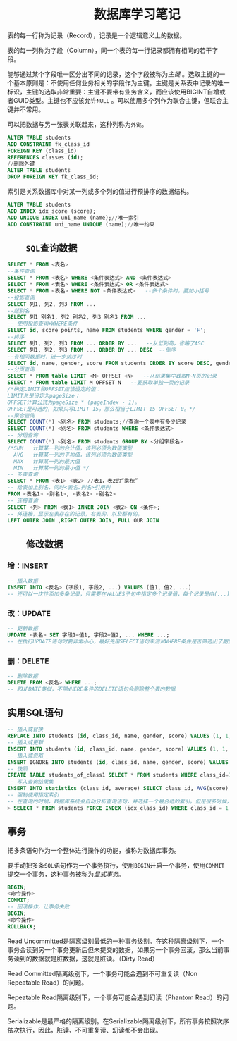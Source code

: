 # &emsp;&emsp;&emsp;&emsp;&emsp;&emsp;&emsp;数据库学习笔记

表的每一行称为记录（Record），记录是一个逻辑意义上的数据。

表的每一列称为字段（Column），同一个表的每一行记录都拥有相同的若干字段。

能够通过某个字段唯一区分出不同的记录，这个字段被称为*主键*
。选取主键的一个基本原则是：不使用任何业务相关的字段作为主键。主键是关系表中记录的唯一标识，主键的选取非常重要：主键不要带有业务含义，而应该使用BIGINT自增或者GUID类型。主键也不应该允许`NULL`
。可以使用多个列作为联合主键，但联合主键并不常用。

可以把数据与另一张表关联起来，这种列称为`外键`。

```sql
ALTER TABLE students
ADD CONSTRAINT fk_class_id
FOREIGN KEY (class_id)
REFERENCES classes (id);
//删除外键
ALTER TABLE students
DROP FOREIGN KEY fk_class_id;
```

索引是关系数据库中对某一列或多个列的值进行预排序的数据结构。

```sql
ALTER TABLE students
ADD INDEX idx_score (score);
ADD UNIQUE INDEX uni_name (name);//唯一索引
ADD CONSTRAINT uni_name UNIQUE (name);//唯一约束
```

## &emsp;&emsp;`SQL`查询数据

```sql
SELECT * FROM <表名>
--条件查询
SELECT * FROM <表名> WHERE <条件表达式> AND <条件表达式>
SELECT * FROM <表名> WHERE <条件表达式> OR <条件表达式>
SELECT * FROM <表名> WHERE NOT <条件表达式>   --多个条件时，要加小括号
--投影查询
SELECT 列1, 列2, 列3 FROM ...
--起别名
SELECT 列1 别名1, 列2 别名2, 列3 别名3 FROM ...
-- 使用投影查询+WHERE条件
SELECT id, score points, name FROM students WHERE gender = 'F';
--排序
SELECT 列1, 列2, 列3 FROM ... ORDER BY ...   --从低到高，省略了ASC
SELECT 列1, 列2, 列3 FROM ... ORDER BY ... DESC  --倒序
--有相同数据时，进一步排序时
SELECT id, name, gender, score FROM students ORDER BY score DESC, gender  --如果有WHERE子句，那么ORDER BY子句要放到WHERE子句后面。
--分页查询
SELECT * FROM table LIMIT <M> OFFSET <N>   --从结果集中截取M~N页的记录
SELECT * FROM table LIMIT M OFFSET N   --要获取单独一页的记录
/*确定LIMIT和OFFSET应该设定的值：
LIMIT总是设定为pageSize；
OFFSET计算公式为pageSize * (pageIndex - 1)。
OFFSET是可选的，如果只写LIMIT 15，那么相当于LIMIT 15 OFFSET 0。*/
--聚合查询
SELECT COUNT(*) <别名> FROM students;//查询一个表中有多少记录
SELECT COUNT(*) <别名> FROM students WHERE <条件表达式>
-- 分组查询
SELECT COUNT(*) <别名> FROM students GROUP BY <分组字段名>
/*SUM	计算某一列的合计值，该列必须为数值类型
  AVG	计算某一列的平均值，该列必须为数值类型
  MAX	计算某一列的最大值
  MIN	计算某一列的最小值 */
-- 多表查询
SELECT * FROM <表1> <表2> //表1，表2的“乘积”
-- 给表加上别名，同时<表名.列名>引用列
FROM <表名1> <别名1>, <表名2> <别名2>
-- 连接查询
SELECT <列> FROM <表1> INNER JOIN <表2> ON <条件>;
-- 外连接，显示左表存在的记录，右表的，以及都有的。
LEFT OUTER JOIN ,RIGHT OUTER JOIN, FULL OUR JOIN
```

## &emsp;&emsp;修改数据

### 增：INSERT

```sql
-- 插入数据
INSERT INTO <表名> (字段1, 字段2, ...) VALUES (值1, 值2, ...)
-- 还可以一次性添加多条记录，只需要在VALUES子句中指定多个记录值，每个记录是由(...)包含的一组值
```

### 改：UPDATE

```sql
-- 更新数据
UPDATE <表名> SET 字段1=值1, 字段2=值2, ... WHERE ...;
-- 在执行UPDATE语句时要非常小心，最好先用SELECT语句来测试WHERE条件是否筛选出了期望的记录集，然后再用UPDATE更新
```

### 删：DELETE

```sql
-- 删除数据
DELETE FROM <表名> WHERE ...;
-- 和UPDATE类似，不带WHERE条件的DELETE语句会删除整个表的数据
```

## 实用SQL语句

~~~sql
-- 插入或替换
REPLACE INTO students (id, class_id, name, gender, score) VALUES (1, 1, '小明', 'F', 99);
-- 插入或更新
INSERT INTO students (id, class_id, name, gender, score) VALUES (1, 1, '小明', 'F', 99) ON DUPLICATE KEY UPDATE name='小明', gender='F', score=99;
-- 插入或忽略
INSERT IGNORE INTO students (id, class_id, name, gender, score) VALUES (1, 1, '小明', 'F', 99);
-- 快照
CREATE TABLE students_of_class1 SELECT * FROM students WHERE class_id=1;
-- 写入查询结果集
INSERT INTO statistics (class_id, average) SELECT class_id, AVG(score) FROM students GROUP BY class_id;
-- 强制使用指定索引
-- 在查询的时候，数据库系统会自动分析查询语句，并选择一个最合适的索引。但是很多时候，数据库系统的查询优化器并不一定总是能使用最优索引。如果我们知道如何选择索引，可以使用FORCE INDEX强制查询使用指定的索引。
> SELECT * FROM students FORCE INDEX (idx_class_id) WHERE class_id = 1 ORDER BY id DESC;
~~~

## 事务

把多条语句作为一个整体进行操作的功能，被称为数据库事务。

要手动把多条`SQL`语句作为一个事务执行，使用`BEGIN`开启一个事务，使用`COMMIT`提交一个事务，这种事务被称为*显式事务*。

```sql
BEGIN;
<命令操作>
COMMIT;
-- 回滚操作，让事务失败
BEGIN;
<命令操作>
ROLLBACK;
```

Read Uncommitted是隔离级别最低的一种事务级别。在这种隔离级别下，一个事务会读到另一个事务更新后但未提交的数据，如果另一个事务回滚，那么当前事务读到的数据就是脏数据，这就是脏读。（Dirty Read）

Read Committed隔离级别下，一个事务可能会遇到不可重复读（Non Repeatable Read）的问题。

Repeatable Read隔离级别下，一个事务可能会遇到幻读（Phantom Read）的问题。

Serializable是最严格的隔离级别。在Serializable隔离级别下，所有事务按照次序依次执行，因此，脏读、不可重复读、幻读都不会出现。

